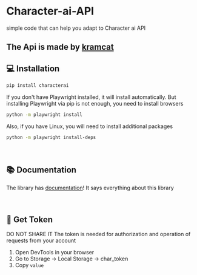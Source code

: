 # Character-ai-API
simple code that can help you adapt to Character ai API

## The Api is made by [kramcat](https://github.com/kramcat)


## 💻 Installation
```bash
pip install characterai
```
If you don't have Playwright installed, it will install automatically. But installing Playwright via pip is not enough, you need to install browsers
```bash
python -m playwright install
```
Also, if you have Linux, you will need to install additional packages
```bash
python -m playwright install-deps
```

 ᅠ 

## 📚 Documentation
The library has [documentation](https://pycai.gitbook.io/welcome/)! It says everything about this library

 ᅠ 

## 🔑 Get Token
DO NOT SHARE IT
The token is needed for authorization and operation of requests from your account
1. Open DevTools in your browser
2. Go to Storage -> Local Storage -> char_token
3. Copy `value`
